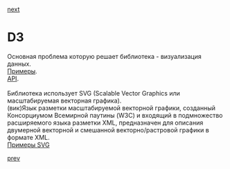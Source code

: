 <a href="06.md">next</a>

<h1>D3</h1>

<div>
Основная проблема которую решает библиотека - визуализация данных.
<br/>
<a href="https://github.com/d3/d3/wiki/Gallery">Примеры</a>.
<br/>
<a href="https://github.com/d3/d3/wiki">API</a>.
</div>

<br/>

<div>
Библиотека использует SVG (Scalable Vector Graphics или масштабируемая векторная графика).
<br/>
(вик)Язык разметки масштабируемой векторной графики, созданный Консорциумом Всемирной паутины (W3C) и
входящий в подмножество расширяемого языка разметки XML, предназначен для описания двумерной векторной и
смешанной векторно/растровой графики в формате XML.
<br/>
<a href="https://www.w3schools.com/graphics/svg_examples.asp">Примеры SVG</a>
</div>

<a href="04.md">prev</a>
